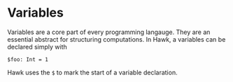 # Variables

Variables are a core part of every programming langauge. They are an essential abstract for structuring computations. In Hawk, a variables can be declared simply with
```
$foo: Int = 1
```

Hawk uses the `$` to mark the start of a variable declaration. 